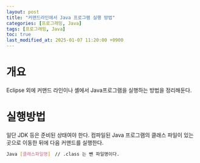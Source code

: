 ```yaml
---
layout: post
title: "커맨드라인에서 Java 프로그램 실행 방법"
categories: [프로그래밍, Java]
tags: [프로그래밍, Java]
toc: true
last_modified_at: 2025-01-07 11:20:00 +0900
---
```


# 개요
Eclipse 외에 커맨드 라인이나 셸에서 Java프로그램을 실행하는 방법을 정리해둔다. 


# 실행방법
일단 JDK 등은 준비된 상태여야 한다. 컴파일된 Java 프로그램의 클래스 파일이 있는 곳으로 이동한 뒤에 다음 커맨드를 실행한다. 

```sh
Java [클래스파일명]　// .class 는 뺀 파일명이다.
```

